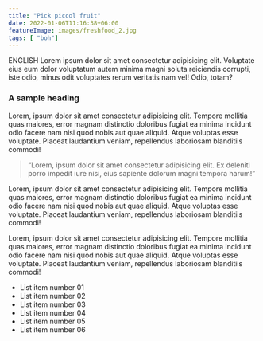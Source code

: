```yaml
---
title: "Pick piccol fruit"
date: 2022-01-06T11:16:38+06:00
featureImage: images/freshfood_2.jpg
tags: [ "boh"]
---
```

  ENGLISH Lorem ipsum dolor sit amet consectetur adipisicing elit. Voluptate eius eum dolor voluptatum autem minima magni soluta reiciendis corrupti, iste odio, minus odit voluptates rerum veritatis nam vel! Odio, totam?

  ### A sample heading 

  Lorem, ipsum dolor sit amet consectetur adipisicing elit. Tempore mollitia quas maiores, error magnam distinctio doloribus fugiat ea minima incidunt odio facere nam nisi quod nobis aut quae aliquid. Atque voluptas esse voluptate. Placeat laudantium veniam, repellendus laboriosam blanditiis commodi!
  > “Lorem, ipsum dolor sit amet consectetur adipisicing elit. Ex deleniti porro impedit iure nisi, eius sapiente dolorum magni tempora harum!”

  Lorem, ipsum dolor sit amet consectetur adipisicing elit. Tempore mollitia quas maiores, error magnam distinctio doloribus fugiat ea minima incidunt odio facere nam nisi quod nobis aut quae aliquid. Atque voluptas esse voluptate. Placeat laudantium veniam, repellendus laboriosam blanditiis commodi!

  Lorem, ipsum dolor sit amet consectetur adipisicing elit. Tempore mollitia quas maiores, error magnam distinctio doloribus fugiat ea minima incidunt odio facere nam nisi quod nobis aut quae aliquid. Atque voluptas esse voluptate. Placeat laudantium veniam, repellendus laboriosam blanditiis commodi!
  
  - List item number 01
  - List item number 02
  - List item number 03
  - List item number 04
  - List item number 05
  - List item number 06